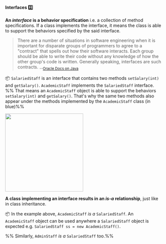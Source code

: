 <div id="title">

#### Interfaces :two:

</div>

<div id="body">

**An _interface_ is a behavior specification** i.e. a collection of <tooltip content="Just the method signature without any implementation">method specifications</tooltip>. If a class <tooltip content="implements all methods specified in an interface">implements the interface</tooltip>, it means the class is able to support the behaviors specified by the said interface.  

>There are a number of situations in software engineering when it is important for disparate groups of programmers to agree to a "contract" that spells out how their software interacts. Each group should be able to write their code without any knowledge of how the other group's code is written. Generally speaking, interfaces are such contracts. <sub>--[Oracle Docs on Java](https://docs.oracle.com/javase/tutorial/java/IandI/createinterface.html)<sub>

<dynamic-panel src="../../../uml/classDiagrams/interfaces/what/full.md" boilerplate header="{{glyphicon_education}} UML → Class Diagrams → Interface" />
<p/>

<tip-box>

:package: `SalariedStaff` is an interface that contains two methods `setSalary(int)` and `getSalary()`. `AcademicStaff` implements the `SalariedStaff` interface. %%&nbsp;That means an `AcademicStaff` object is able to support the behaviors `setSalary(int)` and `getSalary()`. That's why the same two methods also appear under the methods implemented by the `AcademicStaff` class (in blue)%%

<img src="{{baseUrl}}/oopDesign/inheritance/interfaces/images/staff.png" height="250" />
<p/>

</tip-box>

**A class implementing an interface results in an _is-a_ relationship**, just like in class inheritance.

<tip-box>

:package: In the example above, `AcademicStaff` _is a_ `SalariedStaff`.  An `AcademicStaff` object can be used anywhere a `SalariedStaff` object is expected e.g. `SalariedStaff ss = new AcademicStaff()`. 

%%&nbsp;Similarly, `AdminStaff` _is a_ `SalariedStaff` too.%%

</tip-box>


</div>

<div id="extras">
</div>